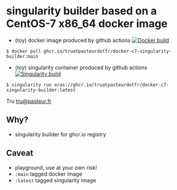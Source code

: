# singularity builder based on a CentOS-7 x86_64 docker image

- (toy) docker image produced by github actions
[![Docker build](https://github.com/truatpasteurdotfr/docker-c7-singularity-builder/actions/workflows/docker-publish.yml/badge.svg)](https://github.com/truatpasteurdotfr/docker-c7-singularity-builder/actions/workflows/docker-publish.yml)
```
$ docker pull ghcr.io/truatpasteurdotfr/docker-c7-singularity-builder:main
```
- (toy) singularity container produced by github actions
[![Singularity build](https://github.com/truatpasteurdotfr/docker-c7-singularity-builder/actions/workflows/singularity-publish.yml/badge.svg)](https://github.com/truatpasteurdotfr/docker-c7-singularity-builder/actions/workflows/singularity-publish.yml)
```
$ singularity run oras://ghcr.io/truatpasteurdotfr/docker-c7-singularity-builder:latest
```

Tru <tru@pasteur.fr>

## Why?
- singularity builder for ghcr.io registry

## Caveat
- playground, use at your own risk!
- `:main` tagged docker image
- `:latest` tagged singularity image
